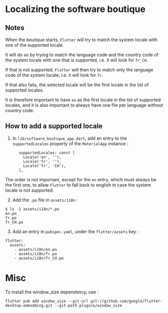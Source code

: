 # Localizing the software boutique

## Notes

When the boutique starts, `Flutter` will try to match the system locale with one of the supported locale.

It will do so by trying to match the language code and the country code of the system locale with one that is supported, i.e. it will look for `fr_CH`.

If that is not supported, `Flutter` will then try to match only the language code of the system locale, i.e. it will look for `fr`.

If that also fails, the selected locale will be the first locale in the list of supported locales.

It is therefore important to have `en` as the first locale in the list of supported locales, and it is also important to always have one file per language without country code.

## How to add a supported locale

1. In `lib/software_boutique_app.dart`, add an entry to the `supportedLocales` property of the `MaterialApp` instance :
```
      supportedLocales: const [
        Locale('en', ''),
        Locale('fr', ''),
        Locale('fr', 'CH'),
      ],
```
The order is not important, except for the `en` entry, which must always be the first one, to allow `Flutter` to fall back to english in case the system locale is not supported.

2. Add the `.po` file in `assets/i18n` :
```
$ ls -1 assets/i18n/*.po
en.po
fr.po
fr_CH.po
```

3. Add an entry in `pubspec.yaml`, under the `flutter/assets` key :
```
flutter:
  assets:
    - assets/i18n/en.po
    - assets/i18n/fr.po
    - assets/i18n/fr_CH.po
```


# Misc

To install the window_size dependency, use : 

```
flutter pub add window_size --git-url git://github.com/google/flutter-desktop-embedding.git --git-path plugins/window_size
```
